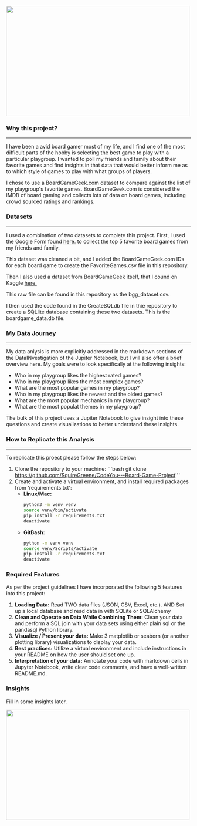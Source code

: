 <img src="http://www.analoggames.com/wp-content/uploads/2016/03/board_game_shelf_shelves_card_analoggames_analog_games_01.jpg" width="500" height="300">

### Why this project?
---
I have been a avid board gamer most of my life, and I find one of the most difficult parts of the hobby is selecting the best game to play with a particular playgroup. I wanted to poll my friends and family about their favorite games and find insights in that data that would better inform me as to which style of games to play with what groups of players. 

I chose to use a BoardGameGeek.com dataset to compare against the list of my playgroup's favorite games. BoardGameGeek.com is considered the IMDB of board gaming and collects lots of data on board games, including crowd sourced ratings and rankings. 

### Datasets
---
I used a combination of two datasets to complete this project. First, I used the Google Form found [here.](https://forms.gle/EBQmShd3iAuLSm35A) to collect the top 5 favorite board games from my friends and family.

This dataset was cleaned a bit, and I added the BoardGameGeek.com IDs for each board game to create the FavoriteGames.csv file in this repository.

Then I also used a dataset from BoardGameGeek itself, that I cound on Kaggle [here.](https://www.kaggle.com/datasets/andrewmvd/board-games)

This raw file can be found in this repository as the bgg_dataset.csv.

I then used the code found in the CreateSQLdb file in thie repository to create a SQLlite database containing these two datasets. This is the boardgame_data.db file.

### My Data Journey
---

My data anlysis is more explicitly addressed in the markdown sections of the DataINvestigation of the Jupiter Notebook, but I will also offer a brief overview here. My goals were to look specifically at the following insights:

- Who in my playgroup likes the highest rated games?
- Who in my playgroup likes the most complex games?
- What are the most popular games in my playgroup?
- Who in my playgroup likes the newest and the oldest games?
- What are the most popular mechanics in my playgroup?
- What are the most populat themes in my playgroup?

The bulk of this project uses a Jupiter Notebook to give insight into these questions and create visualizations to better understand these insights.

### How to Replicate this Analysis
---
To replicate this proect please follow the steps below:
1. Clone the repository to your machine:
    '''bash git clone https://github.com/SquireGreene/CodeYou---Board-Game-Project'''
2. Create and activate a virtual environment, and install required packages from 'requirements.txt':
    - **Linux/Mac:**
      ```bash
      python3 -m venv venv
      source venv/bin/activate
      pip install -r requirements.txt
      deactivate
      ```
    - **GitBash:**
      ```bash
      python -m venv venv
      source venv/Scripts/activate
      pip install -r requirements.txt
      deactivate

### Required Features
As per the project guidelines I have incorporated the following 5 features into this project:
1. **Loading Data:** Read TWO data files (JSON, CSV, Excel, etc.). AND Set up a local database and read data in with SQLite or SQLAlchemy
2. **Clean and Operate on Data While Combining Them:** Clean your data and perform a SQL join with your data sets using either plain sql or the pandasql Python library.
3. **Visualize / Present your data:** Make 3 matplotlib or seaborn (or another plotting library) visualizations to display your data.
4. **Best practices:** Utilize a virtual environment and include instructions in your README on how the user should set one up.
5. **Interpretation of your data:** Annotate your code with markdown cells in Jupyter Notebook, write clear code comments, and have a well-written README.md. 

### Insights
Fill in some insights later.


<img src="https://zenandraine.files.wordpress.com/2015/12/game-over-thank-you-for-playing-saying-quotes-pictures.jpg" width="500" height="300">
